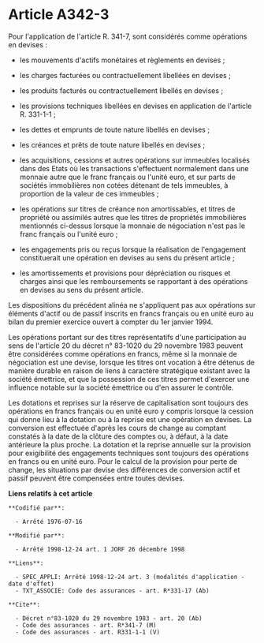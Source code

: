 # Article A342-3

Pour l'application de l'article R. 341-7, sont considérés comme opérations en devises :

- les mouvements d'actifs monétaires et règlements en devises ;

- les charges facturées ou contractuellement libellées en devises ;

- les produits facturés ou contractuellement libellés en devises ;

- les provisions techniques libellées en devises en application de l'article R. 331-1-1 ;

- les dettes et emprunts de toute nature libellés en devises ;

- les créances et prêts de toute nature libellés en devises ;

- les acquisitions, cessions et autres opérations sur immeubles localisés dans des Etats où les transactions s'effectuent
normalement dans une monnaie autre que le franc français ou l'unité euro, et sur parts de sociétés immobilières non cotées
détenant de tels immeubles, à proportion de la valeur de ces immeubles ;

- les opérations sur titres de créance non amortissables, et titres de propriété ou assimilés autres que les titres de
propriétés immobilières mentionnés ci-dessus lorsque la monnaie de négociation n'est pas le franc français ou l'unité euro ;

- les engagements pris ou reçus lorsque la réalisation de l'engagement constituerait une opération en devises au sens du
présent article ;

- les amortissements et provisions pour dépréciation ou risques et charges ainsi que les remboursements se rapportant à des
opérations en devises au sens du présent article.

Les dispositions du précédent alinéa ne s'appliquent pas aux opérations sur éléments d'actif ou de passif inscrits en francs
français ou en unité euro au bilan du premier exercice ouvert à compter du 1er janvier 1994.

Les opérations portant sur des titres représentatifs d'une participation au sens de l'article 20 du décret n° 83-1020 du 29
novembre 1983 peuvent être considérées comme opérations en francs, même si la monnaie de négociation est une devise, lorsque
les titres ont vocation à être détenus de manière durable en raison de liens à caractère stratégique existant avec la société
émettrice, et que la possession de ces titres permet d'exercer une influence notable sur la société émettrice ou d'en assurer
le contrôle.

Les dotations et reprises sur la réserve de capitalisation sont toujours des opérations en francs français ou en unité euro y
compris lorsque la cession qui donne lieu à la dotation ou à la reprise est une opération en devises. La conversion est
effectuée d'après les cours de change au comptant constatés à la date de la clôture des comptes ou, à défaut, à la date
antérieure la plus proche. La dotation et la reprise annuelle sur la provision pour exigibilité des engagements techniques
sont toujours des opérations en francs ou en unité euro. Pour le calcul de la provision pour perte de change, les situations
par devise des différences de conversion actif et passif peuvent être compensées entre toutes devises.

**Liens relatifs à cet article**

	**Codifié par**:

	  - Arrêté 1976-07-16

	**Modifié par**:

	  - Arrêté 1998-12-24 art. 1 JORF 26 décembre 1998

	**Liens**:

	  - SPEC_APPLI: Arrêté 1998-12-24 art. 3 (modalités d'application - date d'effet)
	  - TXT_ASSOCIE: Code des assurances - art. R*331-17 (Ab)

	**Cite**:

	  - Décret n°83-1020 du 29 novembre 1983 - art. 20 (Ab)
	  - Code des assurances - art. R*341-7 (M)
	  - Code des assurances - art. R331-1-1 (V)
